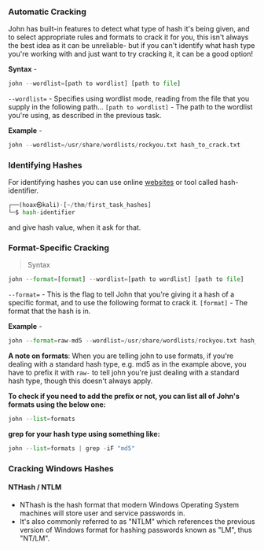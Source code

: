 ### Automatic Cracking
John has built-in features to detect what type of hash it's being given, and to select appropriate rules and formats to crack it for you, this isn't always the best idea as it can be unreliable- but if you can't identify what hash type you're working with and just want to try cracking it, it can be a good option!

**Syntax** - 
```python
john --wordlist=[path to wordlist] [path to file]
```
`--wordlist=` - Specifies using wordlist mode, reading from the file that you supply in the following path...
`[path to wordlist]` - The path to the wordlist you're using, as described in the previous task.

**Example** - 
```python
john --wordlist=/usr/share/wordlists/rockyou.txt hash_to_crack.txt
```

### Identifying Hashes
For identifying hashes you can use online [websites](https://hashes.com/en/tools/hash_identifier) or tool called hash-identifier.
```python
┌──(hoax㉿kali)-[~/thm/first_task_hashes]
└─$ hash-identifier 
```
and give hash value, when it ask for that.

### Format-Specific Cracking
>Syntax
```python
john --format=[format] --wordlist=[path to wordlist] [path to file]
```
`--format=` - This is the flag to tell John that you're giving it a hash of a specific format, and to use the following format to crack it.
`[format]` - The format that the hash is in.

**Example** - 
```python
john --format=raw-md5 --wordlist=/usr/share/wordlists/rockyou.txt hash_to_crack.txt
```

**A note on formats**:
When you are telling john to use formats, if you're dealing with a standard hash type, e.g. md5 as in the example above, you have to prefix it with `raw-` to tell john you're just dealing with a standard hash type, though this doesn't always apply. 

**To check if you need to add the prefix or not, you can list all of John's formats using the below one:**
```python
john --list=formats
```

**grep for your hash type using something like:**
```python
john --list=formats | grep -iF "md5"
```

### Cracking Windows Hashes
#### NTHash / NTLM
- NThash is the hash format that modern Windows Operating System machines will store user and service passwords in.
- It's also commonly referred to as "NTLM" which references the previous version of Windows format for hashing passwords known as "LM", thus "NT/LM".